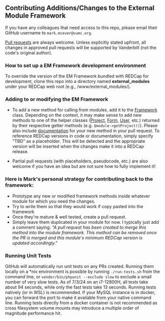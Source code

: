 ## Contributing Additions/Changes to the External Module Framework
If you have any colleagues that need access to this repo, please email their GitHub username to `mark.mcever@vumc.org`.

[Pull requests](https://docs.github.com/en/github/collaborating-with-issues-and-pull-requests/about-pull-requests) are always welcome.  Unless explicitly stated upfront, all changes in approved pull requests will be supported by Vanderbilt (not the code's original author).

### How to set up a EM Framework development environment

To override the version of the EM Framework bundled with REDCap for development, clone this repo into a directory named **external_modules** under your REDCap web root (e.g., /www/external_modules/).  

### Adding to or modifying the EM Framework

- To add a new method for calling from modules, add it to the [Framework](https://github.com/vanderbilt/redcap-external-modules/blob/testing/classes/framework/Framework.php) class.  Depending on the context, it may make sense to add new methods to one of the helper classes ([Project](https://github.com/vanderbilt/redcap-external-modules/blob/testing/classes/framework/Project.php), [Form](https://github.com/vanderbilt/redcap-external-modules/blob/testing/classes/framework/Form.php), [User](https://github.com/vanderbilt/redcap-external-modules/blob/testing/classes/framework/User.php), etc.) returned by their respective getter methods (e.g. `$module->getProject()`).  Please also include [documentation](docs/methods/README.md) for your new method in your pull request.  To reference REDCap versions in code or documentation, simply specify "TBD" as a placeholder.  This will be detected and the appropriate version will be inserted when the changes make it into a REDCap release.

- Partial pull requests (with placeholders, pseudocode, etc.) are also welcome if you have an idea but are not sure how to fully implement it!

### Here is Mark's personal strategy for contributing back to the framework:
- Prototype any new or modified framework methods inside whatever module for which you need the changes.
- Try to write them so that they would work if copy pasted into the framework
- Once they're mature & well tested, create a pull request.
- Simply leave them duplicated in your module for now.  I typically just add a comment saying: _"A pull request has been created to merge this method into the module framework.  This method can be removed once the PR is merged and this module's minimum REDCap version is updated accordingly."_

### Running Unit Tests

GitHub will automatically run unit tests on any PRs created.  Running them locally on a *nix environment is possible by running `./run-tests.sh` from the command line, or `vendor/bin/phpunit --exclude slow` to exclude a small number of very slow tests.  As of 7/3/24 on an i7-12800H, all tests take about 94 seconds, while only the fast tests take 13 seconds. Running tests natively (or in WSL) is recommended.  If your MySQL instance is in docker, you can forward the port to make it available from your native command line.  Running tests directly from a docker container is not recommended as cross filesystem volume mounts may introduce a multiple order of magnitude performance hit.
